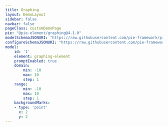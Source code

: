 ```yaml
---
title: Graphing
layout: DemoLayout
sidebar: false
navbar: false
pageClass: customDemoPage
pie: "@pie-element/graphing@4.1.0"
modelSchemaJSONURI: "https://raw.githubusercontent.com/pie-framework/pie-elements/develop/packages/graphing/docs/pie-schema.json"
configureSchemaJSONURI: "https://raw.githubusercontent.com/pie-framework/pie-elements/develop/packages/graphing/docs/config-schema.json"
model:
    id: '1'
    element: graphing-element
    promptEnabled: true
    domain:
        min: -10
        max: 10
        step: 1    
    range:
        min: -10
        max: 10
        step: 1
    backgroundMarks:
    - type: 'point'
      x: 2
      y: 2
---
```

